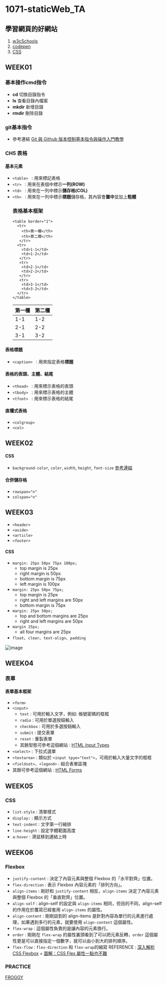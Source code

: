 # 1071-staticWeb_TA
## 學習網頁的好網站
1. [w3cSchools]
2. [codepen]
3. [CSS]
## WEEK01
### 基本操作cmd指令
* **cd** 切換目錄指令
* **ls** 查看目錄內檔案
* **mkdir** 新增目錄
* **rmdir** 刪除目錄
### git基本指令
* 參考連結 [Git 與 Github 版本控制基本指令與操作入門教學]

### CH5 表格
#### 基本元素
* `<table> ` : 用來標記表格
* `<tr> ` : 用來在表個中標示**一列(ROW)**
* `<td> ` : 用來在一列中標示**儲存格(COL)**
* `<th> ` : 用來在一列中標示**標題**儲存格，其內容會**置中**並加上**粗體**
  ### 表格基本框架
  ```
  <table border="1">
    <tr>
      <th>第一欄</th>
      <th>第二攔</th>
     </tr>
    <tr>
      <td>1-1</td>
      <td>1-2</td>
     </tr>
     <tr>
      <td>2-1</td>
      <td>2-2</td>
     </tr>
     <tr>
      <td>3-1</td>
      <td>3-2</td>
    </tr>
  </table>
  ```
  |第一欄|第二欄|
  |-----|-----|
  | 1-1 | 1-2 |
  | 2-1 | 2-2 |
  | 3-1 | 3-2 |
 
#### 表格標題
* `<caption> ` : 用來指定表格**標題**

#### 表格的表頭、主體、結尾
* `<thead> ` : 用來標示表格的表頭
* `<tbody> ` : 用來標示表格的主體
* `<tfoot> ` : 用來標示表格的結尾

#### 直欄式表格
* `<colgroup>`
* `<col>`

## WEEK02

#### CSS
*  `background-color`, `color`, `width`, `height`, `font-size` [參考連結]
#### 合併儲存格
* `rowspan="n"`
* `colspan="n"`

## WEEK03
* `<header>`
* `<aside>`
* `<article>`
* `<footer>`

#### CSS
* `margin: 25px 50px 75px 100px;`
  * top margin is 25px
  * right margin is 50px
  * bottom margin is 75px
  * left margin is 100px
* `margin: 25px 50px 75px;`
  * top margin is 25px
  * right and left margins are 50px
  * bottom margin is 75px
* `margin: 25px 50px;`
  * top and bottom margins are 25px
  * right and left margins are 50px
* `margin 25px;`
  * all four margins are 25px
* `float`、`clear`、`text-align`、`padding`

![image](http://3.bp.blogspot.com/_no61BxsTIjM/TSuaxv2bZEI/AAAAAAAAC2A/1SO2UfB2p3s/s1600/structure-html5%255B1%255D.gif)

## WEEK04

### 表單
#### 表單基本框架
* `<form>`
* `<input>`
  * `text` : 可用於輸入文字，例如: 帳號密碼的框框
  * `radio` : 可用於單選按鈕輸入
  * `checkbox` : 可用於多選按鈕輸入
  * `submit` : 提交表單
  * `reset` : 重製表單
  * 其餘型態可參考這個網站 : [HTML Input Types]
* `<select>` : 下拉式選單
* `<textarea>` : 類似於 `<input tpye="text">`，可用於輸入大量文字的框框
* `<fieldset>`、`<legend>` : 組合表單區塊
* 其餘可參考這個網站 : [HTML Forms]

## WEEK05
### CSS

* `list-style` : 清單樣式
* `display:` : 顯示方式
* `text-indent` : 文字第一行縮排
* `line-height` : 設定字體範圍高度
* `a:hover` : 滑鼠移到連結上時


## WEEK06

### Flexbox
* `justify-content` : 決定了內容元素與整個 Flexbox 的「水平對齊」位置。
* `flex-direction` : 表示 Flexbox 內容元素的「排列方向」。
* `align-items` : 剛好和 `justify-content` 相反，`align-items` 決定了內容元素與整個 Flexbox 的「垂直對齊」位置。
* `align-self` : align-self 的設定與 `align-items` 相同，但目的不同，align-self 的作用在於覆寫已經套用 `align-items` 的屬性。
* `align-content` : 剛剛談到的 align-items 是針對內容為單行的元素進行處理，如果遇到多行的元素，就要使用 `align-content` 這個屬性。
* `flex-wrap` : 這個屬性負責的是讓內容的元素換行。
* `order` : 剛剛在 `flex-wrap` 的屬性裏頭看到了可以把元素反轉，`order` 這個屬性更是可以直接指定一個數字，就可以由小到大的排列順序。
* `flex-flow` : `flex-direction` 和 `flex-wrap`的縮寫
REFERENCE : [深入解析 CSS Flexbox] + [圖解：CSS Flex 屬性一點也不難]

### PRACTICE
[FROGGY]



[Git 與 Github 版本控制基本指令與操作入門教學]: https://blog.techbridge.cc/2018/01/17/learning-programming-and-coding-with-python-git-and-github-tutorial/
[w3cSchools]: https://www.w3schools.com/html/default.asp
[codepen]: https://codepen.io/
[參考連結]: https://www.w3schools.com/cssref/css_colors.asp
[CSS]: http://zh-tw.learnlayout.com/
[HTML Input Types]: https://www.w3schools.com/html/html_form_input_types.asp
[HTML Forms]: https://www.w3schools.com/html/html_forms.asp
[FROGGY]: https://flexboxfroggy.com/
[深入解析 CSS Flexbox]: https://www.oxxostudio.tw/articles/201501/css-flexbox.html
[圖解：CSS Flex 屬性一點也不難]: https://wcc723.github.io/css/2017/07/21/css-flex/
